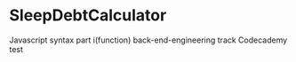 # SleepDebtCalculator
Javascript syntax part i(function) back-end-engineering track Codecademy test
